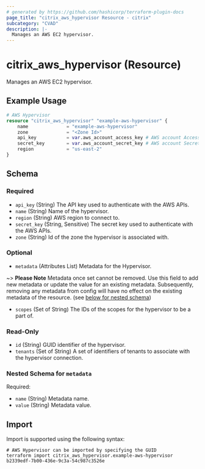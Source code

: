```yaml
---
# generated by https://github.com/hashicorp/terraform-plugin-docs
page_title: "citrix_aws_hypervisor Resource - citrix"
subcategory: "CVAD"
description: |-
  Manages an AWS EC2 hypervisor.
---
```


# citrix_aws_hypervisor (Resource)

Manages an AWS EC2 hypervisor.

## Example Usage

```terraform
# AWS Hypervisor
resource "citrix_aws_hypervisor" "example-aws-hypervisor" {
    name              = "example-aws-hypervisor"
    zone              = "<Zone Id>"
    api_key           = var.aws_account_access_key # AWS account Access Key from variable
    secret_key        = var.aws_account_secret_key # AWS account Secret Key from variable
    region            = "us-east-2"
}
```

<!-- schema generated by tfplugindocs -->
## Schema

### Required

- `api_key` (String) The API key used to authenticate with the AWS APIs.
- `name` (String) Name of the hypervisor.
- `region` (String) AWS region to connect to.
- `secret_key` (String, Sensitive) The secret key used to authenticate with the AWS APIs.
- `zone` (String) Id of the zone the hypervisor is associated with.

### Optional

- `metadata` (Attributes List) Metadata for the Hypervisor.

~> **Please Note** Metadata once set cannot be removed. Use this field to add new metadata or update the value for an existing metadata. Subsequently, removing any metadata from config will have no effect on the existing metadata of the resource. (see [below for nested schema](#nestedatt--metadata))
- `scopes` (Set of String) The IDs of the scopes for the hypervisor to be a part of.

### Read-Only

- `id` (String) GUID identifier of the hypervisor.
- `tenants` (Set of String) A set of identifiers of tenants to associate with the hypervisor connection.

<a id="nestedatt--metadata"></a>
### Nested Schema for `metadata`

Required:

- `name` (String) Metadata name.
- `value` (String) Metadata value.

## Import

Import is supported using the following syntax:

```shell
# AWS Hypervisor can be imported by specifying the GUID
terraform import citrix_aws_hypervisor.example-aws-hypervisor b2339edf-7b00-436e-9c3a-54c987c3526e
```